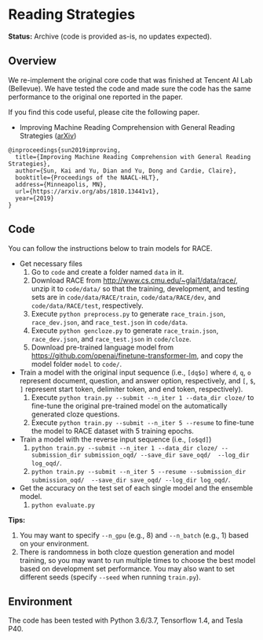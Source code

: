 Reading Strategies
==================

**Status:** Archive (code is provided as-is, no updates expected).

Overview
--------
We re-implement the original core code that was finished at Tencent AI Lab (Bellevue). We have tested the code and made sure the code has the same performance to the original one reported in the paper.

If you find this code useful, please cite the following paper.

* Improving Machine Reading Comprehension with General Reading Strategies ([arXiv](https://arxiv.org/abs/1810.13441))
```
@inproceedings{sun2019improving,
  title={Improving Machine Reading Comprehension with General Reading Strategies},
  author={Sun, Kai and Yu, Dian and Yu, Dong and Cardie, Claire},
  booktitle={Proceedings of the NAACL-HLT},
  address={Minneapolis, MN},
  url={https://arxiv.org/abs/1810.13441v1},
  year={2019}
}
```

Code
----
You can follow the instructions below to train models for RACE.
* Get necessary files
  1. Go to ```code``` and create a folder named ```data``` in it.
  2. Download RACE from http://www.cs.cmu.edu/~glai1/data/race/, unzip it to ```code/data/``` so that the training, development, and testing sets are in ```code/data/RACE/train```, ```code/data/RACE/dev```, and ```code/data/RACE/test```, respectively.
  3. Execute ```python preprocess.py``` to generate ```race_train.json```, ```race_dev.json```, and ```race_test.json``` in ```code/data```.
  4. Execute ```python gencloze.py``` to generate ```race_train.json```, ```race_dev.json```, and ```race_test.json``` in ```code/cloze```.
  5. Download pre-trained language model from https://github.com/openai/finetune-transformer-lm, and copy the model folder ```model``` to ```code/```.
* Train a model with the original input sequence (i.e., ```[dq$o]``` where ```d```, ```q```, ```o``` represent document, question, and answer option, respectively, and ```[```, ```$```, ```]``` represent start token, delimiter token, and end token, respectively).
  1. Execute ```python train.py --submit --n_iter 1 --data_dir cloze/``` to fine-tune the original pre-trained model on the automatically generated cloze questions.
  2. Execute ```python train.py --submit --n_iter 5 --resume``` to fine-tune the model to RACE dataset with 5 training epochs.
* Train a model with the reverse input sequence (i.e., ```[o$qd]```)
  1. ```python train.py --submit --n_iter 1 --data_dir cloze/ --submission_dir submission_oqd/ --save_dir save_oqd/  --log_dir log_oqd/```.
  2. ```python train.py --submit --n_iter 5 --resume --submission_dir submission_oqd/  --save_dir save_oqd/ --log_dir log_oqd/```.
* Get the accuracy on the test set of each single model and the ensemble model.
  1. ```python evaluate.py```

**Tips:**
 1. You may want to specify ```--n_gpu``` (e.g., 8) and ```--n_batch``` (e.g., 1) based on your environment.
 2. There is randomness in both cloze question generation and model training, so you may want to run multiple times to choose the best model based on development set performance. You may also want to set different seeds (specify ```--seed``` when running ```train.py```).


Environment
-----------
The code has been tested with Python 3.6/3.7, Tensorflow 1.4, and Tesla P40. 
